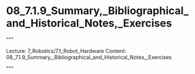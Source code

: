 # 08_7.1.9_Summary,_Bibliographical_and_Historical_Notes,_Exercises

"""

Lecture: 7_Robotics/7.1_Robot_Hardware
Content: 08_7.1.9_Summary,_Bibliographical_and_Historical_Notes,_Exercises

"""

